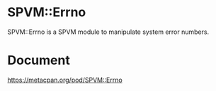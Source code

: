 # SPVM::Errno

SPVM::Errno is a SPVM module to manipulate system error numbers.

# Document

https://metacpan.org/pod/SPVM::Errno

